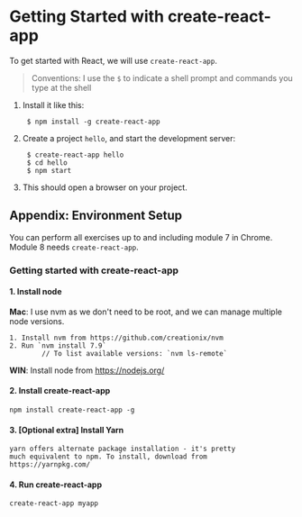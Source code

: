 # Getting Started with create-react-app

To get started with React, we will use `create-react-app`.

> Conventions: I use the `$` to indicate a shell prompt and commands you type at the shell

1. Install it like this:

        $ npm install -g create-react-app

2. Create a project `hello`, and start the development server:

        $ create-react-app hello
        $ cd hello
        $ npm start

3. This should open a browser on your project.


## Appendix: Environment Setup

You can perform all exercises up to and including module 7 in Chrome.
Module 8 needs `create-react-app`.

### Getting started with create-react-app

#### 1. Install node

**Mac**: I use nvm as we don't need to be root, and we can manage multiple node versions.

	1. Install nvm from https://github.com/creationix/nvm
	2. Run `nvm install 7.9`
			// To list available versions: `nvm ls-remote`

**WIN**: Install node from https://nodejs.org/

#### 2. Install create-react-app

	npm install create-react-app -g

#### 3. [Optional extra] Install Yarn

	yarn offers alternate package installation - it's pretty
	much equivalent to npm. To install, download from
	https://yarnpkg.com/

#### 4. Run create-react-app

	create-react-app myapp

